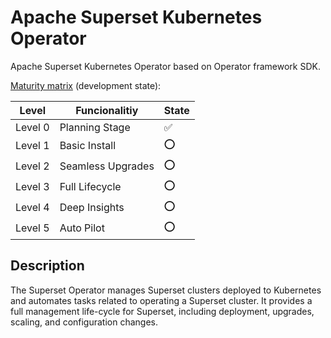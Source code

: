 # Apache Superset Kubernetes Operator

Apache Superset Kubernetes Operator based on Operator framework SDK.

[Maturity matrix](https://operatorframework.io/operator-capabilities/) (development state):

| Level | Funcionalitiy |  State |
|-------|---------------|-------------------|
| Level 0 | Planning Stage    | :white_check_mark: |
| Level 1 | Basic Install     | :o: |
| Level 2 | Seamless Upgrades | :o: |
| Level 3 | Full Lifecycle    | :o: |
| Level 4 | Deep Insights     | :o: |
| Level 5 | Auto Pilot        | :o: |

## Description
The Superset Operator manages Superset clusters deployed to Kubernetes and automates tasks related to operating a Superset cluster. 
It provides a full management life-cycle for Superset, including deployment, upgrades, scaling, and configuration changes.
